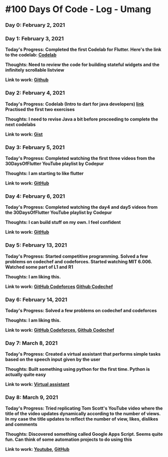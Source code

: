# #100 Days Of Code - Log - Umang

### Day 0: February 2, 2021

### Day 1: February 3, 2021

**Today's Progress: Completed the first Codelab for Flutter. Here's the link to the codelab: [Codelab](https://codelabs.developers.google.com/codelabs/first-flutter-app-pt1#0)**

**Thoughts: Need to review the code for building stateful widgets and the infinitely scrollable listview**

**Link to work: [Github](https://github.com/umang-sinha/flutter-codelab1)**

### Day 2: February 4, 2021

**Today's Progress: Codelab (Intro to dart for java developers) [link](https://codelabs.developers.google.com/codelabs/from-java-to-dart/#0) Practised the first two exercises**

**Thoughts: I need to revise Java a bit before proceeding to complete the next codelabs**

**Link to work: [Gist](https://gist.github.com/umang-sinha/1649b0926adb45b4acd7548375d8b605)**

### Day 3: February 5, 2021

**Today's Progress: Completed watching the first three videos from the 30DaysOfFlutter YouTube playlist by Codepur**

**Thoughts: I am starting to like flutter**

**Link to work: [GitHub](https://github.com/umang-sinha/flutter_catalog)**

### Day 4: February 6, 2021

**Today's Progress: Completed watching the day4 and day5 videos from the 30DaysOfFlutter YouTube playlist by Codepur**

**Thoughts: I can build stuff on my own. I feel confident**

**Link to work: [GitHub](https://github.com/umang-sinha/flutter_catalog)**

### Day 5: February 13, 2021

**Today's Progress: Started competitive programming. Solved a few problems on codechef and codeforces. Started watching MIT 6.006. Watched some part of L1 and R1**

**Thoughts: I am liking this.**

**Link to work: [GitHub Codeforces](https://github.com/umang-sinha/codeforces_solutions) [Github Codechef](https://github.com/umang-sinha/codechef_solutions)**

### Day 6: February 14, 2021

**Today's Progress: Solved a few problems on codechef and codeforces**

**Thoughts: I am liking this.**

**Link to work: [GitHub Codeforces](https://github.com/umang-sinha/codeforces_solutions), [Github Codechef](https://github.com/umang-sinha/codechef_solutions)**

### Day 7: March 8, 2021

**Today's Progress: Created a virtual assistant that performs simple tasks based on the speech input given by the user**

**Thoughts: Built something using python for the first time. Python is actually quite easy**

**Link to work: [Virtual assistant](https://github.com/umang-sinha/virtual-assistant)**

### Day 8: March 9, 2021

**Today's Progress: Tried replicating Tom Scott's YouTube video where the title of the video updates dynamically according to the number of views. In my case the title updates to reflect the number of view, likes, dislikes and comments**

**Thoughts: Discovered something called Google Apps Script. Seems quite fun. Can think of some automation projects to do using this**

**Link to work: [Youtube](https://youtu.be/OHR47VYV5nI), [GitHub](https://github.com/umang-sinha/dynamic-youtube-title)**



